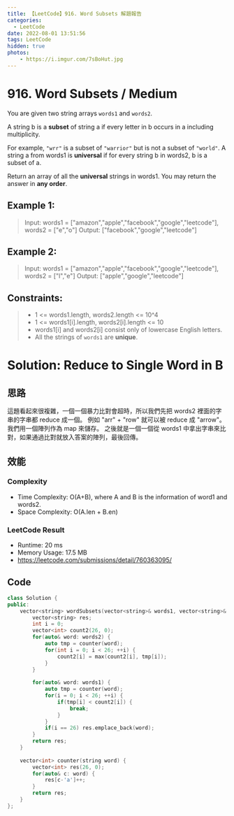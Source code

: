 ```yaml
---
title: 【LeetCode】916. Word Subsets 解題報告
categories:
  - LeetCode
date: 2022-08-01 13:51:56
tags: LeetCode
hidden: true
photos:
    - https://i.imgur.com/7sBoHut.jpg
---
```

 
# 916. Word Subsets / Medium
You are given two string arrays `words1` and `words2`.

A string b is a **subset** of string a if every letter in b occurs in a including multiplicity.

For example, `"wrr"` is a subset of `"warrior"` but is not a subset of `"world"`.
A string a from words1 is **universal** if for every string b in words2, b is a subset of a.

Return an array of all the **universal** strings in words1. You may return the answer in **any order**.

<!-- more --> 
 

## Example 1:
> Input: words1 = ["amazon","apple","facebook","google","leetcode"], words2 = ["e","o"]
> Output: ["facebook","google","leetcode"]

## Example 2:
> Input: words1 = ["amazon","apple","facebook","google","leetcode"], words2 = ["l","e"]
> Output: ["apple","google","leetcode"]

## Constraints: 
> - 1 <= words1.length, words2.length <= 10^4
> - 1 <= words1[i].length, words2[i].length <= 10
> - words1[i] and words2[i] consist only of lowercase English letters.
> - All the strings of `words1` are **unique**.

# Solution: Reduce to Single Word in B
## 思路 

這題看起來很複雜，一個一個暴力比對會超時，所以我們先把 words2 裡面的字串的字串都 reduce 成一個。
例如 "arr" + "row" 就可以被 reduce 成 "arrow"。我們用一個陣列作為 map 來儲存。
之後就是一個一個從 words1 中拿出字串來比對，如果通過比對就放入答案的陣列，最後回傳。

## 效能

### Complexity 
- Time Complexity: O(A+B), where A and B is the information of word1 and words2. 
- Space Complexity: O(A.len + B.en)

### LeetCode Result

- Runtime: 20 ms
- Memory Usage: 17.5 MB 
- https://leetcode.com/submissions/detail/760363095/

## Code
```cpp
class Solution {
public:
    vector<string> wordSubsets(vector<string>& words1, vector<string>& words2) {
        vector<string> res;
        int i = 0;
        vector<int> count2(26, 0);
        for(auto& word: words2) {
            auto tmp = counter(word);
            for(int i = 0; i < 26; ++i) {
                count2[i] = max(count2[i], tmp[i]);
            } 
        }
        
        for(auto& word: words1) {
            auto tmp = counter(word);
            for(i = 0; i < 26; ++i) {
                if(tmp[i] < count2[i]) {
                    break;
                }
            }
            if(i == 26) res.emplace_back(word);
        }
        return res;
    }
    
    vector<int> counter(string word) {
        vector<int> res(26, 0);
        for(auto& c: word) {
            res[c-'a']++;
        }
        return res;
    }
};
```
